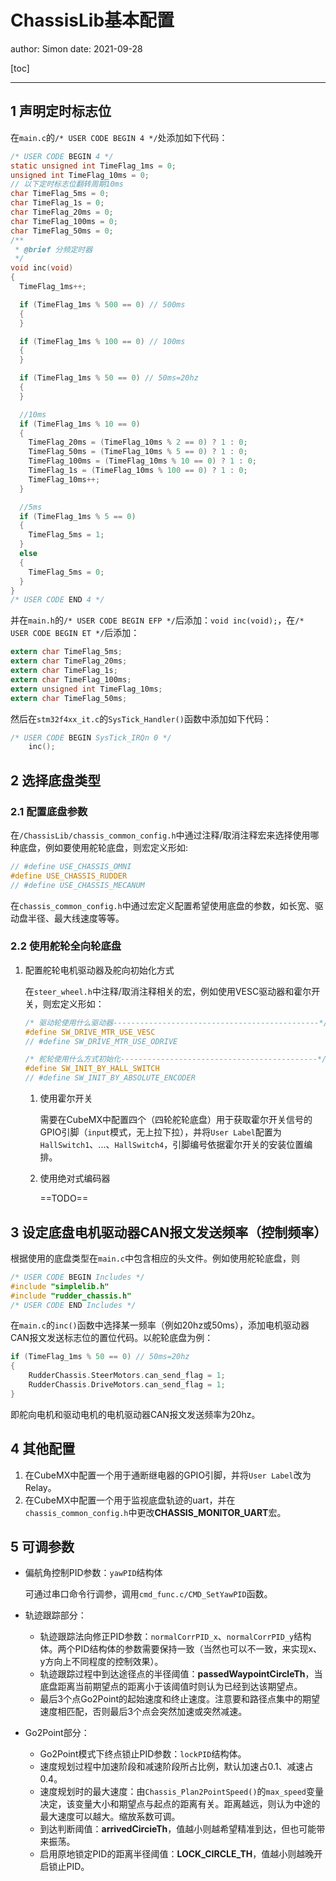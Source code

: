 # ChassisLib基本配置

author: Simon
date: 2021-09-28

[toc]

---

## 1 声明定时标志位

在`main.c`的`/* USER CODE BEGIN 4 */`处添加如下代码：

```c
/* USER CODE BEGIN 4 */
static unsigned int TimeFlag_1ms = 0;
unsigned int TimeFlag_10ms = 0;
// 以下定时标志位翻转周期10ms
char TimeFlag_5ms = 0;
char TimeFlag_1s = 0;
char TimeFlag_20ms = 0;
char TimeFlag_100ms = 0;
char TimeFlag_50ms = 0;
/**
 * @brief 分频定时器
 */
void inc(void)
{
  TimeFlag_1ms++;

  if (TimeFlag_1ms % 500 == 0) // 500ms
  {
  }

  if (TimeFlag_1ms % 100 == 0) // 100ms
  {
  }

  if (TimeFlag_1ms % 50 == 0) // 50ms=20hz
  {
  }

  //10ms
  if (TimeFlag_1ms % 10 == 0)
  {
    TimeFlag_20ms = (TimeFlag_10ms % 2 == 0) ? 1 : 0;
    TimeFlag_50ms = (TimeFlag_10ms % 5 == 0) ? 1 : 0;
    TimeFlag_100ms = (TimeFlag_10ms % 10 == 0) ? 1 : 0;
    TimeFlag_1s = (TimeFlag_10ms % 100 == 0) ? 1 : 0;
    TimeFlag_10ms++;
  }

  //5ms
  if (TimeFlag_1ms % 5 == 0)
  {
    TimeFlag_5ms = 1;
  }
  else
  {
    TimeFlag_5ms = 0;
  }
}
/* USER CODE END 4 */
```

并在`main.h`的`/* USER CODE BEGIN EFP */`后添加：`void inc(void);`，在`/* USER CODE BEGIN ET */`后添加：

```c
extern char TimeFlag_5ms;
extern char TimeFlag_20ms;
extern char TimeFlag_1s;
extern char TimeFlag_100ms;
extern unsigned int TimeFlag_10ms;
extern char TimeFlag_50ms;
```

然后在`stm32f4xx_it.c`的`SysTick_Handler()`函数中添加如下代码：

```c
/* USER CODE BEGIN SysTick_IRQn 0 */
 	inc();
```

## 2 选择底盘类型

### 2.1 配置底盘参数

在`/ChassisLib/chassis_common_config.h`中通过注释/取消注释宏来选择使用哪种底盘，例如要使用舵轮底盘，则宏定义形如:

```c
// #define USE_CHASSIS_OMNI
#define USE_CHASSIS_RUDDER
// #define USE_CHASSIS_MECANUM
```

在`chassis_common_config.h`中通过宏定义配置希望使用底盘的参数，如长宽、驱动盘半径、最大线速度等等。

### 2.2 使用舵轮全向轮底盘

1. 配置舵轮电机驱动器及舵向初始化方式

   在`steer_wheel.h`中注释/取消注释相关的宏，例如使用VESC驱动器和霍尔开关，则宏定义形如：

   ```c
   /* 驱动轮使用什么驱动器----------------------------------------------*/
   #define SW_DRIVE_MTR_USE_VESC
   // #define SW_DRIVE_MTR_USE_ODRIVE
   
   /* 舵轮使用什么方式初始化--------------------------------------------*/
   #define SW_INIT_BY_HALL_SWITCH
   // #define SW_INIT_BY_ABSOLUTE_ENCODER
   ```

   1. 使用霍尔开关

      需要在CubeMX中配置四个（四轮舵轮底盘）用于获取霍尔开关信号的GPIO引脚（`input`模式，无上拉下拉），并将`User Label`配置为`HallSwitch1`、...、`HallSwitch4`，引脚编号依据霍尔开关的安装位置编排。

   2. 使用绝对式编码器

      ==TODO==

## 3 设定底盘电机驱动器CAN报文发送频率（控制频率）

根据使用的底盘类型在`main.c`中包含相应的头文件。例如使用舵轮底盘，则

```c
/* USER CODE BEGIN Includes */
#include "simplelib.h"
#include "rudder_chassis.h"
/* USER CODE END Includes */
```

在`main.c`的`inc()`函数中选择某一频率（例如20hz或50ms），添加电机驱动器CAN报文发送标志位的置位代码。以舵轮底盘为例：

```c
if (TimeFlag_1ms % 50 == 0) // 50ms=20hz
{
    RudderChassis.SteerMotors.can_send_flag = 1;
    RudderChassis.DriveMotors.can_send_flag = 1;
}
```

即舵向电机和驱动电机的电机驱动器CAN报文发送频率为20hz。

## 4 其他配置

1. 在CubeMX中配置一个用于通断继电器的GPIO引脚，并将`User Label`改为Relay。
2. 在CubeMX中配置一个用于监视底盘轨迹的uart，并在`chassis_common_config.h`中更改**CHASSIS_MONITOR_UART**宏。

## 5 可调参数

+ 偏航角控制PID参数：`yawPID`结构体

  可通过串口命令行调参，调用`cmd_func.c/CMD_SetYawPID`函数。

+ 轨迹跟踪部分：

  + 轨迹跟踪法向修正PID参数：`normalCorrPID_x`、`normalCorrPID_y`结构体。两个PID结构体的参数需要保持一致（当然也可以不一致，来实现x、y方向上不同程度的控制效果）。
  + 轨迹跟踪过程中到达途径点的半径阈值：**passedWaypointCircleTh**，当底盘距离当前期望点的距离小于该阈值时则认为已经到达该期望点。
  + 最后3个点Go2Point的起始速度和终止速度。注意要和路径点集中的期望速度相匹配，否则最后3个点会突然加速或突然减速。

+ Go2Point部分：

  + Go2Point模式下终点锁止PID参数：`lockPID`结构体。
  + 速度规划过程中加速阶段和减速阶段所占比例，默认加速占0.1、减速占0.4。
  + 速度规划时的最大速度：由`Chassis_Plan2PointSpeed()`的`max_speed`变量决定，该变量大小和期望点与起点的距离有关。距离越远，则认为中途的最大速度可以越大。缩放系数可调。
  + 到达判断阈值：**arrivedCircieTh**，值越小则越希望精准到达，但也可能带来振荡。
  + 启用原地锁定PID的距离半径阈值：**LOCK_CIRCLE_TH**，值越小则越晚开启锁止PID。

  

